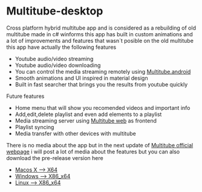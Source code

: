 # Multitube-desktop
Cross platform hybrid multitube app and is considered as a rebuilding of old multitube made in c# winforms
this app has built in custom animations and a lot of improvements and features that wasn´t posible on the old multitube
this app have actually the following features
<ul>
<li>Youtube audio/video streaming</li>
<li>Youtube audio/video downloading</li>
<li>You can control the media streaming remotely using <a href='https://github.com/Gr3gorywolf/Multitube.android'>Multitube.android</a></li>
<li>Smooth animations and UI inspired in material design</li>
<li>Built in fast searcher that brings you the results from youtube quickly</li>
</ul>
Future features
<ul>
<li>Home menu that will show you recomended videos and important info</li>
<li>Add,edit,delete playlist and even add elements to a playlist</li>
<li>Media streaming server using <a href='https://github.com/Gr3gorywolf/Multitubeweb'>Multitube web</a>  as frontend</li>
<li>Playlist syncing</li>
<li>Media transfer with other devices with multitube</li>
</ul>
There is no media about the app but in the next update of <a href='https://github.com/Gr3gorywolf/multitubepage.github.io'>Multitube official webpage</a>
i will post a lot of media about the features but you can also download the pre-release version here
<ul>
<li><a href='https://mega.nz/#!xFoVwJhD!UOlNWHd9RrKg_dCivNhB8801aWvI-P-RSvf5hqO3lYM'>Macos X --> X64</a></li>
<li><a href='https://mega.nz/#!MEpx3B5Z!eu1VYu3UIYmaq6Budg-8TbJqSzhuSac9Uh26Q54X8oo'>Windows --> X86_x64</a></li>
<li><a href='https://mega.nz/#!ENwT2DCb!OsyTGp_kPfMDGerKACg5knaTdTP2G4jTfAh0hNXq9Sk'>Linux --> X86_x64</a></li>
</ul>
